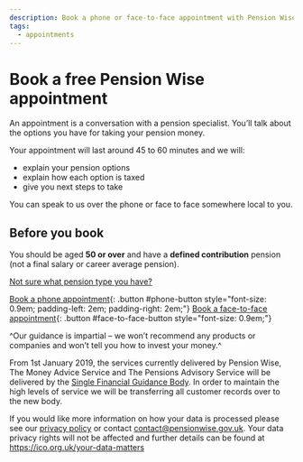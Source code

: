 ```yaml
---
description: Book a phone or face-to-face appointment with Pension Wise for personal guidance on your pension pot options.
tags:
  - appointments
---
```


# Book a free Pension Wise appointment

An appointment is a conversation with a pension specialist. You’ll talk about the options you have for taking your pension money.

Your appointment will last around 45 to 60 minutes and we will:

- explain your pension options
- explain how each option is taxed
- give you next steps to take

You can speak to us over the phone or face to face somewhere local to you.

## Before you book

You should be aged **50 or over** and have a **defined contribution** pension (not a final salary or career average pension).

[Not sure what pension type you have?](/en/pension-type-tool)

[Book a phone appointment](/en/book-phone){: .button #phone-button style="font-size: 0.9em; padding-left: 2em; padding-right: 2em;"}
[Book a face-to-face appointment](/en/book-face-to-face){: .button #face-to-face-button style="font-size: 0.9em;"}

^Our guidance is impartial – we won’t recommend any products or companies and won’t tell you how to invest your money.^

<div role="note" aria-label="Single Financial Guidance Body Note" class="application-notice info-notice">
  <p>
    From 1st January 2019, the services currently delivered by Pension Wise, The
    Money Advice Service and The Pensions Advisory Service will be delivered by the
    <a href="https://www.gov.uk/government/organisations/single-financial-guidance-body">Single Financial Guidance Body</a>. In order to maintain the high levels of
    service we will be transferring all customer records over to the new body.
  </p>
  <p>
    If you would like more information on how your data is processed please see our
    <a href="/en/privacy">privacy policy</a> or contact <a href="mailto:contact@pensionwise.gov.uk">contact@pensionwise.gov.uk</a>. Your data privacy rights
    will not be affected and further details can be found at
    <a href="https://ico.org.uk/your-data-matters/">https://ico.org.uk/your-data-matters</a>
  </p>
</div>
